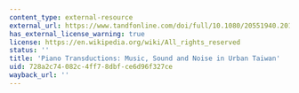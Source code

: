 ```yaml
---
content_type: external-resource
external_url: https://www.tandfonline.com/doi/full/10.1080/20551940.2018.1564459
has_external_license_warning: true
license: https://en.wikipedia.org/wiki/All_rights_reserved
status: ''
title: 'Piano Transductions: Music, Sound and Noise in Urban Taiwan'
uid: 728a2c74-082c-4ff7-8dbf-ce6d96f327ce
wayback_url: ''
---
```

